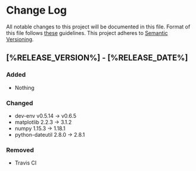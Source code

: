 # Change Log

All notable changes to this project will be documented in this file.
Format of this file follows [these](http://keepachangelog.com/) guidelines.
This project adheres to [Semantic Versioning](http://semver.org/).

## [%RELEASE_VERSION%] - [%RELEASE_DATE%]

### Added

- Nothing

### Changed

- dev-env v0.5.14 -> v0.6.5
- matplotlib 2.2.3 -> 3.1.2
- numpy 1.15.3 -> 1.18.1
- python-dateutil 2.8.0 -> 2.8.1

### Removed

- Travis CI
